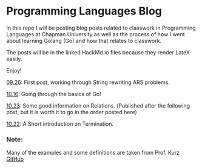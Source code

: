 Programming Languages Blog
==========================
In this repo I will be posting blog posts related to classwork in Programming Languages at Chapman University as well as the process of how I went about learning Golang (Go) and how that relates to classwork.

The posts will be in the linked HackMd.io files because they render LateX easily.

Enjoy!

[09.26](https://hackmd.io/s/SJJcTSFYQ): First post, working through String rewriting ARS problems.

[10.16](https://hackmd.io/s/SkAW-Jjt7): Going through the basics of Go!

[10.23](https://hackmd.io/s/rJ2DpM6iQ): Some good information on Relations. (Published after the following post, but it is worth it to go in the order posted here)

[10.22](https://hackmd.io/s/B1bPV-HiQ): A Short introduction on Termination.


### Note:
Many of the examples and some definitions are taken from Prof. Kurz [GitHub](https://github.com/alexhkurz/programming-languages)
